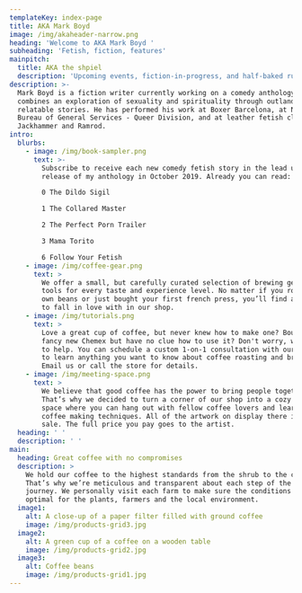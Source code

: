 ```yaml
---
templateKey: index-page
title: AKA Mark Boyd
image: /img/akaheader-narrow.png
heading: 'Welcome to AKA Mark Boyd '
subheading: 'Fetish, fiction, features'
mainpitch:
  title: AKA the shpiel
  description: 'Upcoming events, fiction-in-progress, and half-baked ruminations '
description: >-
  Mark Boyd is a fiction writer currently working on a comedy anthology that
  combines an exploration of sexuality and spirituality through outlandish yet
  relatable stories. He has performed his work at Boxer Barcelona, at New York’s
  Bureau of General Services - Queer Division, and at leather fetish clubs
  Jackhammer and Ramrod.
intro:
  blurbs:
    - image: /img/book-sampler.png
      text: >-
        Subscribe to receive each new comedy fetish story in the lead up to the
        release of my anthology in October 2019. Already you can read:

        0 The Dildo Sigil

        1 The Collared Master

        2 The Perfect Porn Trailer

        3 Mama Torito

        6 Follow Your Fetish
    - image: /img/coffee-gear.png
      text: >
        We offer a small, but carefully curated selection of brewing gear and
        tools for every taste and experience level. No matter if you roast your
        own beans or just bought your first french press, you’ll find a gadget
        to fall in love with in our shop.
    - image: /img/tutorials.png
      text: >
        Love a great cup of coffee, but never knew how to make one? Bought a
        fancy new Chemex but have no clue how to use it? Don't worry, we’re here
        to help. You can schedule a custom 1-on-1 consultation with our baristas
        to learn anything you want to know about coffee roasting and brewing.
        Email us or call the store for details.
    - image: /img/meeting-space.png
      text: >
        We believe that good coffee has the power to bring people together.
        That’s why we decided to turn a corner of our shop into a cozy meeting
        space where you can hang out with fellow coffee lovers and learn about
        coffee making techniques. All of the artwork on display there is for
        sale. The full price you pay goes to the artist.
  heading: ' '
  description: ' '
main:
  heading: Great coffee with no compromises
  description: >
    We hold our coffee to the highest standards from the shrub to the cup.
    That’s why we’re meticulous and transparent about each step of the coffee’s
    journey. We personally visit each farm to make sure the conditions are
    optimal for the plants, farmers and the local environment.
  image1:
    alt: A close-up of a paper filter filled with ground coffee
    image: /img/products-grid3.jpg
  image2:
    alt: A green cup of a coffee on a wooden table
    image: /img/products-grid2.jpg
  image3:
    alt: Coffee beans
    image: /img/products-grid1.jpg
---
```


